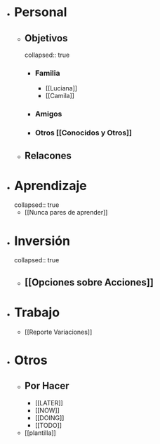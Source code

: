 - # Personal
	- ## Objetivos
	  collapsed:: true
		- ### Familia
			- [[Luciana]]
			- [[Camila]]
		- ### Amigos
		- ### Otros [[Conocidos y Otros]]
	- ## Relacones
- # Aprendizaje
  collapsed:: true
	- [[Nunca pares de aprender]]
- # Inversión
  collapsed:: true
	- ## [[Opciones sobre Acciones]]
- # Trabajo
	- [[Reporte Variaciones]]
- # Otros
	- ## Por Hacer
		- [[LATER]]
		- [[NOW]]
		- [[DOING]]
		- [[TODO]]
	- [[plantilla]]